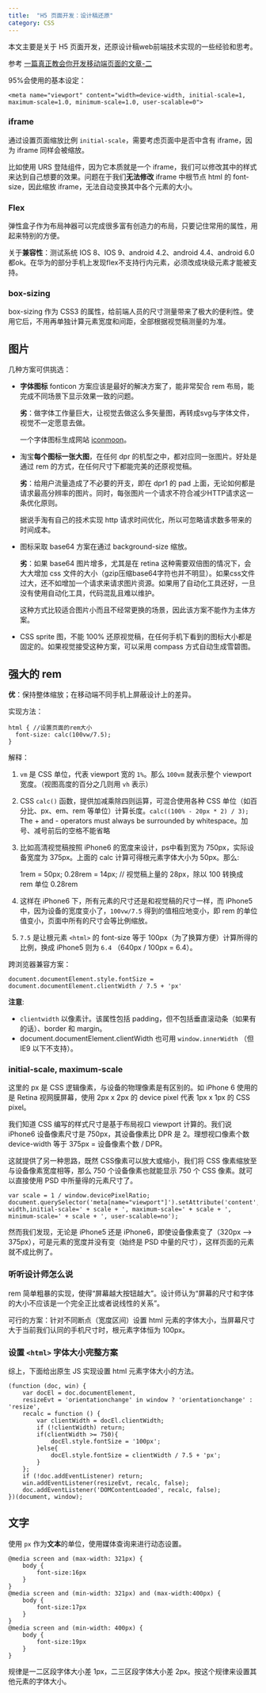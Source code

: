 ```yaml
---
title:  "H5 页面开发：设计稿还原"
category: CSS
---
```

本文主要是关于 H5 页面开发，还原设计稿web前端技术实现的一些经验和思考。

参考 [一篇真正教会你开发移动端页面的文章-二](http://hcysun.me/2015/10/19/%E4%B8%80%E7%AF%87%E7%9C%9F%E6%AD%A3%E6%95%99%E4%BC%9A%E4%BD%A0%E5%BC%80%E5%8F%91%E7%A7%BB%E5%8A%A8%E7%AB%AF%E9%A1%B5%E9%9D%A2%E7%9A%84%E6%96%87%E7%AB%A0-%E4%BA%8C/)

95%会使用的基本设定：

    <meta name="viewport" content="width=device-width, initial-scale=1, maximum-scale=1.0, minimum-scale=1.0, user-scalable=0">

### iframe

通过设置页面缩放比例 `initial-scale`，需要考虑页面中是否中含有 iframe，因为 iframe 同样会被缩放。

比如使用 URS 登陆组件，因为它本质就是一个 iframe，我们可以修改其中的样式来达到自己想要的效果。问题在于我们**无法修改** iframe 中根节点 html 的 font-size，因此缩放 iframe，无法自动变换其中各个元素的大小。

### Flex

弹性盒子作为布局神器可以完成很多富有创造力的布局，只要记住常用的属性，用起来特别的方便。

关于**兼容性**：测试系统 IOS 8、IOS 9、android 4.2、android 4.4、android 6.0 都ok。在华为的部分手机上发现flex不支持行内元素，必须改成块级元素才能被支持。

### box-sizing

box-sizing 作为 CSS3 的属性，给前端人员的尺寸测量带来了极大的便利性。使用它后，不用再单独计算元素宽度和间距，全部根据视觉稿测量的为准。

<!--more-->

## 图片

几种方案可供挑选：

+ **字体图标** fonticon 方案应该是最好的解决方案了，能非常契合 rem 布局，能完成不同场景下显示效果一致的问题。

    **劣**：做字体工作量巨大，让视觉去做这么多矢量图，再转成svg与字体文件，视觉不一定愿意去做。

    一个字体图标生成网站 [iconmoon](https://icomoon.io/)。

+ 淘宝**每个图标一张大图**，在任何 dpr 的机型之中，都对应同一张图片。好处是通过 rem 的方式，在任何尺寸下都能完美的还原视觉稿。

    **劣**：给用户流量造成了不必要的开支，即在 dpr1 的 pad 上面，无论如何都是请求最高分辨率的图片。同时，每张图片一个请求不符合减少HTTP请求这一条优化原则。

    据说手淘有自己的技术实现 http 请求时间优化，所以可忽略请求数多带来的时间成本。

+ 图标采取 base64 方案在通过 background-size 缩放。

    **劣**：如果 base64 图片增多，尤其是在 retina 这种需要双倍图的情况下，会大大增加 css 文件的大小（gzip压缩base64字符也并不明显）。如果css文件过大，还不如增加一个请求来请求图片资源。如果用了自动化工具还好，一旦没有使用自动化工具，代码混乱且难以维护。

    这种方式比较适合图片小而且不经常更换的场景，因此该方案不能作为主体方案。

+ CSS sprite 图，不能 100% 还原视觉稿，在任何手机下看到的图标大小都是固定的。如果视觉接受这种方案，可以采用 compass 方式自动生成雪碧图。

## 强大的 rem

**优**：保持整体缩放；在移动端不同手机上屏蔽设计上的差异。

实现方法：

    html { //设置页面的rem大小
      font-size: calc(100vw/7.5);
    }

解释：

1. `vm` 是 CSS 单位，代表 viewport 宽的 `1%`。那么 `100vm` 就表示整个 viewport 宽度。（视图高度的百分之几则用 `vh` 表示）
2. CSS `calc()` 函数，提供加减乘除四则运算，可混合使用各种 CSS 单位（如百分比、px、em、rem 等单位）计算长度。`calc((100% - 20px * 2) / 3);`  The + and - operators must always be surrounded by whitespace。加号、减号前后的空格不能省略
3. 比如高清视觉稿按照 iPhone6 的宽度来设计，ps中看到宽为 750px，实际设备宽度为 375px。上面的 calc 计算可得根元素字体大小为 50px。那么:

    1rem = 50px;
    0.28rem = 14px; // 视觉稿上量的 28px，除以 100 转换成 rem 单位 0.28rem

4. 这样在 iPhone6 下，所有元素的尺寸还是和视觉稿的尺寸一样，而 iPhone5 中，因为设备的宽度变小了，`100vw/7.5` 得到的值相应地变小，即 rem 的单位值变小，页面中所有的尺寸会等比例缩放。
5. `7.5` 是让根元素 `<html>` 的 font-size 等于 100px（为了换算方便）计算所得的比例，换成 iPhone5 则为 `6.4` （640px / 100px = 6.4）。

跨浏览器兼容方案：

    document.documentElement.style.fontSize = document.documentElement.clientWidth / 7.5 + 'px'

**注意**:

+ `clientwidth` 以像素计。该属性包括 padding，但不包括垂直滚动条（如果有的话）、border 和 margin。
+ document.documentElement.clientWidth 也可用 `window.innerWidth` （但 IE9 以下不支持）。

### initial-scale, maximum-scale

这里的 px 是 CSS 逻辑像素，与设备的物理像素是有区别的。如 iPhone 6 使用的是 Retina 视网膜屏幕，使用 2px x 2px 的 device pixel 代表 1px x 1px 的 CSS pixel。

我们知道 CSS 编写的样式尺寸是基于布局视口 viewport 计算的。我们说 iPhone6 设备像素尺寸是 750px，其设备像素比 DPR 是 2。理想视口像素个数 device-width 等于 375px = 设备像素个数 / DPR。

这就提供了另一种思路，既然 CSS像素可以放大或缩小，我们将 CSS 像素缩放至与设备像素宽度相等，那么 750 个设备像素也就能显示 750 个 CSS 像素。就可以直接使用 PSD 中所量得的元素尺寸了。

    var scale = 1 / window.devicePixelRatio;
    document.querySelector('meta[name="viewport"]').setAttribute('content','width=device-width,initial-scale=' + scale + ', maximum-scale=' + scale + ', minimum-scale=' + scale + ', user-scalable=no');

然而我们发现，无论是 iPhone5 还是 iPhone6，即使设备像素变了（320px ——> 375px），可是元素的宽度并没有变（始终是 PSD 中量的尺寸），这样页面的元素就不成比例了。

### 听听设计师怎么说

rem 简单粗暴的实现，使得“屏幕越大按钮越大”。设计师认为“屏幕的尺寸和字体的大小不应该是一个完全正比或者说线性的关系”。

可行的方案：针对不同断点（宽度区间）设置 html 元素的字体大小，当屏幕尺寸大于当前我们认同的手机尺寸时，根元素字体恒为 100px。

### 设置 `<html>` 字体大小完整方案

综上，下面给出原生 JS 实现设置 html 元素字体大小的方法。

    (function (doc, win) {
        var docEl = doc.documentElement,
        resizeEvt = 'orientationchange' in window ? 'orientationchange' : 'resize',
        recalc = function () {
            var clientWidth = docEl.clientWidth;
            if (!clientWidth) return;
            if(clientWidth >= 750){
                docEl.style.fontSize = '100px';
            }else{
                docEl.style.fontSize = clientWidth / 7.5 + 'px';
            }
        };
        if (!doc.addEventListener) return;
        win.addEventListener(resizeEvt, recalc, false);
        doc.addEventListener('DOMContentLoaded', recalc, false);
    })(document, window);

## 文字

使用 `px` 作为**文本**的单位，使用媒体查询来进行动态设置。

    @media screen and (max-width: 321px) {
        body {
            font-size:16px
        }
    }
    @media screen and (min-width: 321px) and (max-width:400px) {
        body {
            font-size:17px
        }
    }
    @media screen and (min-width: 400px) {
        body {
            font-size:19px
        }
    }

规律是一二区段字体大小差 1px，二三区段字体大小差 2px。按这个规律来设置其他元素的字体大小。
